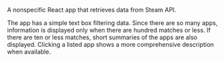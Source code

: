 A nonspecific React app that retrieves data from Steam API.

The app has a simple text box filtering data. Since there are so many apps, information
is displayed only when there are hundred matches or less. If there are ten or less
matches, short summaries of the apps are also displayed. Clicking a listed app shows a
more comprehensive description when available.